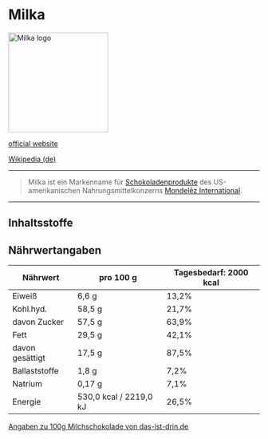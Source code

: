 # Milka

<img src="https://upload.wikimedia.org/wikipedia/commons/1/16/Milka_Logo.svg" height="200" alt="Milka logo">

[official website](http://www.milka.de/)

[Wikipedia (de)](https://de.wikipedia.org/wiki/Milka_(Marke))

---

> Milka ist ein Markenname für [Schokoladenprodukte](/connected_world/nahrung/schokolade.html) des US-amerikanischen Nahrungsmittelkonzerns [Mondelēz International](/connected_world/konzerne/mondelez_international.html).  
---

## Inhaltsstoffe

## Nährwertangaben

| Nährwert | pro 100 g  | Tagesbedarf: 2000 kcal |
|---	|---	|---	|
|Eiweiß   	| 6,6 g   	| 13,2%   	|
|Kohl.hyd.   	|58,5 g |	21,7%   	|
|davon Zucker   	|57,5 g   	|   	63,9% 	|
|Fett   	| 29,5 g  	|   	42,1% 	|
|davon gesättigt   	| 17,5 g 	  	|   87,5%	|
|Ballaststoffe   	|  1,8 g 	 	| 7,2%  	|
|Natrium   	| 0,17 g 	  	| 7,1%  	|
|Energie   	|530,0 kcal / 2219,0 kJ 	   	| 26,5%  	|

[Angaben zu 100g Milchschokolade von das-ist-drin.de](http://das-ist-drin.de/Milka-Alpenmilch-100-g--416351/)
